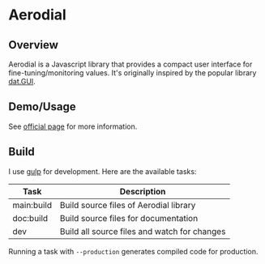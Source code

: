 Aerodial
========

Overview
--------
Aerodial is a Javascript library that provides a compact user interface for fine-tuning/monitoring values. It's originally inspired by the popular library [dat.GUI](http://workshop.chromeexperiments.com/examples/gui/).


Demo/Usage
----------
See [official page](https://warrengalyen.github.io/aerodial/) for more information.


Build
-----
I use [gulp](http://gulpjs.com/) for development. Here are the available tasks:

| Task       | Description |
| ---------- | ----------- |
| main:build | Build source files of Aerodial library |
| doc:build  | Build source files for documentation |
| dev        | Build all source files and watch for changes |

Running a task with `--production` generates compiled code for production.
